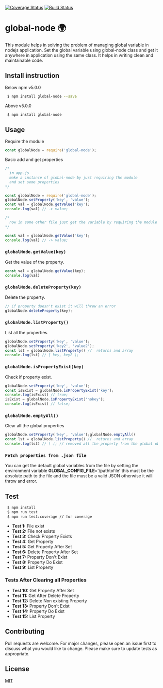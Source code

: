 [![Coverage Status](https://coveralls.io/repos/github/rohit062/global-node/badge.svg?branch=master)](https://coveralls.io/github/rohit062/global-node?branch=master) [![Build Status](https://travis-ci.org/rohit062/global-node.svg?branch=master)](https://travis-ci.org/rohit062/global-node)

# global-node 🌍
This module helps in solving the problem of managing global variable in nodejs application. Set the global variable using global-node class and get it anywhere in application using the same class. It helps in writing clean and maintainable code.

## Install instruction
Below npm v5.0.0 

``` bash
 $ npm install global-node --save
 ```

Above v5.0.0

``` bash
 $ npm install global-node 
```

## Usage
Require the module 

``` js 
const globalNode = require('global-node');
```

Basic add and get properties

``` js
/* 
  in app.js 
  make a instance of global-node by just requiring the module
  and set some properties
*/

const globalNode = require('global-node');
globalNode.setProperty('key', 'value');
const val = globalNode.getValue('key');
console.log(val) // -> value;

/*
  now in some other file just get the variable by requiring the module and calling getValue('key'); function
*/

const val = globalNode.getValue('key');
console.log(val) // -> value;

```

### ``` globalNode.getValue(key) ```
Get the value of the property.

```js
const val = globalNode.getValue(key);
console.log(val)
```

### ``` globalNode.deleteProperty(key) ```
Delete the property.

```js
// if property doesn't exist it will throw an error
globalNode.deleteProperty(key);
```

### ``` globalNode.listProperty() ```
List all the properties.

```js
globalNode.setProperty('key', 'value');
globalNode.setProperty('key2', 'value2');
const lst = globalNode.listProperty() //  returns and array
console.log(lst) // [ key, key2 ];
```

### ``` globalNode.isPropertyExist(key) ```
Check if property exist.

```js
globalNode.setProperty('key', 'value');
const isExist = globalNode.isPropertyExist('key');
console.log(isExist) // true;
isExist = globalNode.isPropertyExist('nokey');
console.log(isExist) // false;
```

### ``` globalNode.emptyAll() ```
Clear all the global properties

```js
globalNode.setProperty('key', 'value');globalNode.emptyAll()
const lst = globalNode.listProperty() //  returns and array
console.log(lst) // [ ]; // removed all the property from the global object
```

### ``` Fetch properties from .json file ```
You can get the default global variables from the file by setting the environment variable **GLOBAL_CONFIG_FILE**='/pathtofile' this must be the absolute path to the file and the file must be a valid JSON otherwise it will throw and error.

## Test
``` bash
 $ npm install
 $ npm run test
 $ npm run test:coverage // for coverage
```
* **Test 1:** File exist
* **Test 2:** File not exists
* **Test 3:** Check Property Exists
* **Test 4:** Get Property
* **Test 5:** Get Property After Set
* **Test 6:** Delete Property After Set
* **Test 7:** Property Don't Exist
* **Test 8:** Property Do Exist
* **Test 9:** List Property
### Tests After Clearing all Properties
* **Test 10:** Get Property After Set
* **Test 11:** Get After Delete Property
* **Test 12:** Delete Non existing Property
* **Test 13:** Property Don't Exist
* **Test 14:** Property Do Exist
* **Test 15:** List Property


## Contributing
Pull requests are welcome. For major changes, please open an issue first to discuss what you would like to change.
Please make sure to update tests as appropriate.

## License
[MIT](https://choosealicense.com/licenses/mit/)